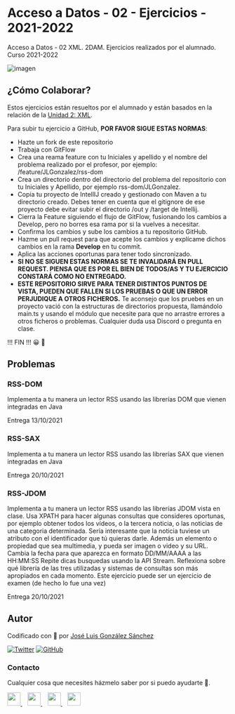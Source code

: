 # Acceso a Datos - 02 - Ejercicios - 2021-2022
Acceso a Datos - 02 XML. 2DAM. Ejercicios realizados por el alumnado. Curso 2021-2022


![imagen](https://woobro.design/thumbnails/26/development-illustration-5de17f18abc70.png)

## ¿Cómo Colaborar?
Estos ejercicios están resueltos por el alumnado y están basados en la relación de la [Unidad 2: XML](https://github.com/joseluisgs/AccesoDatos-02-2021-2022).

Para subir tu ejercicio a GitHub, **POR FAVOR SIGUE ESTAS NORMAS**:

- Hazte un fork de este repositorio
- Trabaja con GitFlow
- Crea una reama feature con tu Iniciales y apellido y el nombre del problema realizado por el profesor, por ejemplo: /feature/JLGonzalez/rss-dom
- Crea un directorio dentro del directorio del problema del repositorio con tu Iniciales y Apellido, por ejemplo rss-dom/JLGonzalez. 
- Copia tu proyecto de IntellIJ creado y gestionado con Maven a tu directorio creado. Debes tener en cuenta que el gitignore de ese proyecto debe evitar subir el directorio /out y /target de Intellij.
- Cierra la Feature siguiendo el flujo de GitFlow, fusionando los cambios a Develop, pero no borres esa rama por si la vuelves a necesitar.
- Confirma los cambios y sube los cambios a tu repositorio GitHub.
- Hazme un pull request para que acepte los cambios y explícame dichos cambios en la rama **Develop** en tu commit.
- Aplica las acciones oportunas para tener todo sincronizado.
- **SI NO SE SIGUEN ESTAS NORMAS SE TE INVALIDARÁ EN PULL REQUEST. PIENSA QUE ES POR EL BIEN DE TODOS/AS Y TU EJERCICIO CONSTARÁ COMO NO ENTREGADO.**
- **ESTE REPOSITORIO SIRVE PARA TENER DISTINTOS PUNTOS DE VISTA, PUEDEN QUE FALLEN SI LOS PRUEBAS O QUE UN ERROR PERJUDIQUE A OTROS FICHEROS.** Te aconsejo que los pruebes en un proyecto vació con la estructuras de directorios propuesta, llamándolo main.ts y usando el módulo que necesite para que no arrastre errores a otros ficheros o problemas. Cualquier duda usa Discord o pregunta en clase.

!!! FIN !!! 😀 🤝

## Problemas

### RSS-DOM
Implementa a tu manera un lector RSS usando las librerías DOM que vienen integradas en Java

Entrega 13/10/2021

### RSS-SAX
Implementa a tu manera un lector RSS usando las librerías SAX que vienen integradas en Java

Entrega 20/10/2021

### RSS-JDOM
Implementa a tu manera un lector RSS usando las librerías JDOM vista en clase. Usa XPATH para hacer algunas consultas que consideres oportunas, por ejemplo obtener todos los vídeos, o la tercera noticia, o las noticias de una categoria determinada.
Sería interesante que la noticia tuviese un atributo con el identificador que tú quieras darle. Además un elemento o propiedad que sea multimedia, y pueda ser imagen o video y su URL.
Cambia la fecha para que aparezca en formato DD/MM/AAAA a las HH:MM:SS
Repite dicas busquedas usando la API Stream.
Reflexiona sobre qué librería de las tres utilizadas y sistemas de consultas son más apropiados en cada momento.
Este ejercicio puede ser un ejercicio de examen (de hecho lo fue una vez)

Entrega 20/10/2021



## Autor

Codificado con :sparkling_heart: por [José Luis González Sánchez](https://twitter.com/joseluisgonsan)

[![Twitter](https://img.shields.io/twitter/follow/joseluisgonsan?style=social)](https://twitter.com/joseluisgonsan)
[![GitHub](https://img.shields.io/github/followers/joseluisgs?style=social)](https://github.com/joseluisgs)

### Contacto
<p>
  Cualquier cosa que necesites házmelo saber por si puedo ayudarte 💬.
</p>
<p>
    <a href="https://twitter.com/joseluisgonsan" target="_blank">
        <img src="https://i.imgur.com/U4Uiaef.png" 
    height="30">
    </a> &nbsp;&nbsp;
    <a href="https://github.com/joseluisgs" target="_blank">
        <img src="https://cdn.iconscout.com/icon/free/png-256/github-153-675523.png" 
    height="30">
    </a> &nbsp;&nbsp;
    <a href="https://www.linkedin.com/in/joseluisgonsan" target="_blank">
        <img src="https://upload.wikimedia.org/wikipedia/commons/thumb/c/ca/LinkedIn_logo_initials.png/768px-LinkedIn_logo_initials.png" 
    height="30">
    </a>  &nbsp;&nbsp;
    <a href="https://joseluisgs.github.io/" target="_blank">
        <img src="https://joseluisgs.github.io/favicon.png" 
    height="30">
    </a>
</p>

